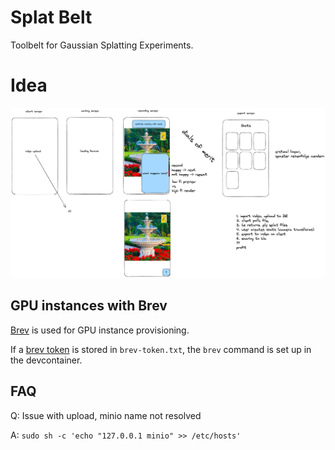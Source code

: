 # Splat Belt

Toolbelt for Gaussian Splatting Experiments.

# Idea

![Idea](231122-meeting-notes.png)


## GPU instances with Brev

[Brev](https://brev.dev/) is used for GPU instance provisioning.

If a [brev token](https://console.brev.dev/profile) is stored in `brev-token.txt`,
the `brev` command is set up in the devcontainer.


## FAQ

Q: Issue with upload, minio name not resolved

A: `sudo sh -c 'echo "127.0.0.1 minio" >> /etc/hosts'`

